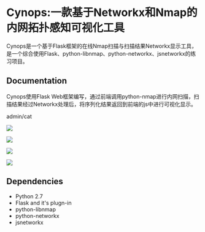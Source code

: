 Cynops:一款基于Networkx和Nmap的内网拓扑感知可视化工具
=======================================

Cynops是一个基于Flask框架的在线Nmap扫描与扫描结果Networkx显示工具，是一个综合使用Flask、python-libnmap、python-networkx、jsnetworkx的练习项目。

Documentation
-------------
Cynops使用Flask Web框架编写，通过前端调用python-nmap进行内网扫描，扫描结果经过Networkx处理后，将序列化结果返回到前端的js中进行可视化显示。

admin/cat

![](https://github.com/phantom0301/Cynops/blob/master/1.jpg)

![](https://github.com/phantom0301/Cynops/blob/master/2.jpg)

![](https://github.com/phantom0301/Cynops/blob/master/3.jpg)

![](https://github.com/phantom0301/Cynops/blob/master/4.jpg)

Dependencies
------------

- Python 2.7
- Flask and it's plugn-in
- python-libnmap
- python-networkx
- jsnetworkx


